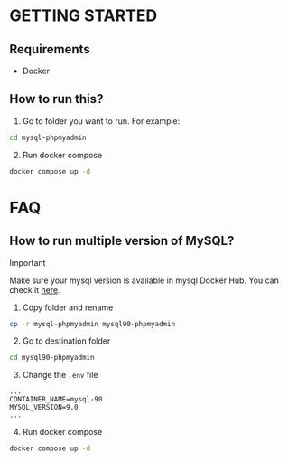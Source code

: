 # GETTING STARTED
## Requirements
- Docker
## How to run this?
1. Go to folder you want to run. For example:
```bash
cd mysql-phpmyadmin
```
2. Run docker compose
```bash
docker compose up -d
```

# FAQ
## How to run multiple version of MySQL?
> [!IMPORTANT]  
> Make sure your mysql version is available in mysql Docker Hub. You can check it [here](https://hub.docker.com/_/mysql).
1. Copy folder and rename
```bash
cp -r mysql-phpmyadmin mysql90-phpmyadmin
```
2. Go to destination folder
```bash
cd mysql90-phpmyadmin
```
3. Change the `.env` file
```env
...
CONTAINER_NAME=mysql-90
MYSQL_VERSION=9.0
...
```
4. Run docker compose
```bash
docker compose up -d
```
